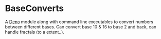 # BaseConverts
A [Deno](https://deno.land/) module along with command line executables to convert numbers between different bases.
Can convert base 10 & 16 to base 2 and back, can handle fractals (to a extent..).